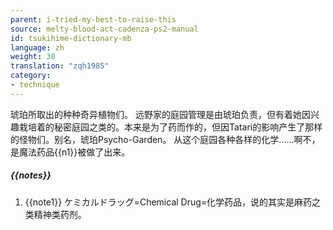 ```yaml
---
parent: i-tried-my-best-to-raise-this
source: melty-blood-act-cadenza-ps2-manual
id: tsukihime-dictionary-mb
language: zh
weight: 30
translation: "zqh1985"
category:
- technique
---
```


琥珀所取出的种种奇异植物们。
远野家的庭园管理是由琥珀负责，但有着她因兴趣栽培着的秘密庭园之类的。本来是为了药而作的，但因Tatari的影响产生了那样的怪物们。别名，琥珀Psycho-Garden。
从这个庭园各种各样的化学……啊不，是魔法药品{{n1}}被做了出来。

##### {{notes}}

1. {{note1}} ケミカルドラッグ=Chemical Drug=化学药品，说的其实是麻药之类精神类药剂。
